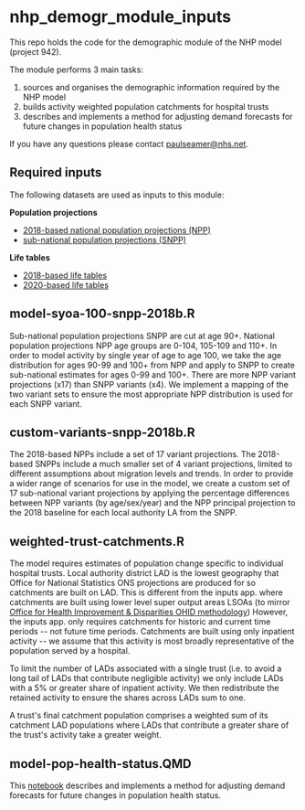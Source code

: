 
# nhp_demogr_module_inputs

This repo holds the code for the demographic module of the NHP model (project 942).

The module performs 3 main tasks:

1. sources and organises the demographic information required by the NHP model
2. builds activity weighted population catchments for hospital trusts
3. describes and implements a method for adjusting demand forecasts for future changes in population health status 

If you have any questions please contact [paulseamer\@nhs.net](mailto:paulseamer@nhs.net).

## Required inputs

The following datasets are used as inputs to this module:

**Population projections**

* [2018-based national population projections (NPP)](https://www.ons.gov.uk/peoplepopulationandcommunity/populationandmigration/populationprojections/bulletins/nationalpopulationprojections/2018based)
* [sub-national population projections (SNPP)](https://www.ons.gov.uk/peoplepopulationandcommunity/populationandmigration/populationprojections/bulletins/subnationalpopulationprojectionsforengland/2018based)

**Life tables**

* [2018-based life tables](https://www.ons.gov.uk/peoplepopulationandcommunity/birthsdeathsandmarriages/lifeexpectancies/bulletins/pastandprojecteddatafromtheperiodandcohortlifetables/1981to2068)
* [2020-based life tables](https://www.ons.gov.uk/peoplepopulationandcommunity/birthsdeathsandmarriages/lifeexpectancies/bulletins/pastandprojecteddatafromtheperiodandcohortlifetables/2020baseduk1981to2070)

## model-syoa-100-snpp-2018b.R

Sub-national population projections SNPP are cut at age 90+. National population projections NPP age groups are 0-104, 105-109 and 110+. In order to model activity by single year of age to age 100, we take the age distribution for ages 90-99 and 100+ from NPP and apply to SNPP to create sub-national estimates for ages 0-99 and 100+. There are more NPP variant projections (x17) than SNPP variants (x4). We implement a mapping of the two variant sets to ensure the most appropriate NPP distribution is used for each SNPP variant.

## custom-variants-snpp-2018b.R

The 2018-based NPPs include a set of 17 variant projections. The 2018-based SNPPs include a much smaller set of 4 variant projections, limited to different assumptions about migration levels and trends. In order to provide a wider range of scenarios for use in the model, we create a custom set of 17 sub-national variant projections by applying the percentage differences between NPP variants (by age/sex/year) and the NPP principal projection to the 2018 baseline for each local authority LA from the SNPP.

## weighted-trust-catchments.R

The model requires estimates of population change specific to individual hospital trusts. Local authority district LAD is the lowest geography that Office for National Statistics ONS projections are produced for so catchments are built on LAD. This is different from the inputs app. where catchments are built using lower level super output areas LSOAs (to mirror [Office for Health Improvement & Disparities OHID methodology](https://app.powerbi.com/view?r=eyJrIjoiODZmNGQ0YzItZDAwZi00MzFiLWE4NzAtMzVmNTUwMThmMTVlIiwidCI6ImVlNGUxNDk5LTRhMzUtNGIyZS1hZDQ3LTVmM2NmOWRlODY2NiIsImMiOjh9))
However, the inputs app. only requires catchments for historic and current time periods -- not future time periods. Catchments are built using only inpatient activity -- we assume that this activity is most broadly representative of the population served by a hospital.

To limit the number of LADs associated with a single trust (i.e. to avoid a long tail of LADs that contribute negligible activity) we only include LADs with a 5% or greater share of inpatient activity. We then redistribute the retained activity to ensure the shares across LADs sum to one.

A trust's final catchment population comprises a weighted sum of its catchment LAD populations where LADs that contribute a greater share of the trust's activity take a greater weight.

## model-pop-health-status.QMD

This [notebook](https://connect.strategyunitwm.nhs.uk/modeling-changes-in-population-health-status/) describes and implements a method for adjusting demand forecasts for future changes in population health status.

